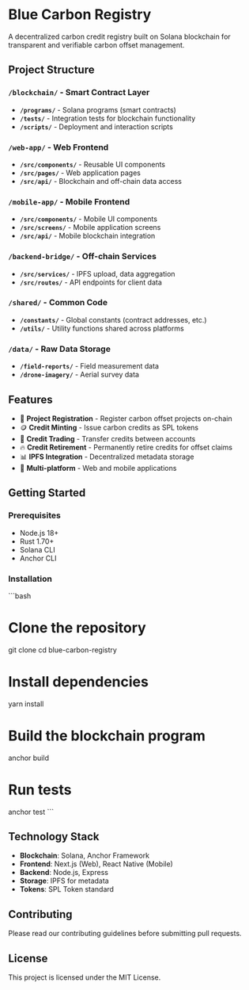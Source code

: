 # Blue Carbon Registry

A decentralized carbon credit registry built on Solana blockchain for transparent and verifiable carbon offset management.

## Project Structure

### `/blockchain/` - Smart Contract Layer
- **`/programs/`** - Solana programs (smart contracts)
- **`/tests/`** - Integration tests for blockchain functionality
- **`/scripts/`** - Deployment and interaction scripts

### `/web-app/` - Web Frontend
- **`/src/components/`** - Reusable UI components
- **`/src/pages/`** - Web application pages
- **`/src/api/`** - Blockchain and off-chain data access

### `/mobile-app/` - Mobile Frontend
- **`/src/components/`** - Mobile UI components
- **`/src/screens/`** - Mobile application screens
- **`/src/api/`** - Mobile blockchain integration

### `/backend-bridge/` - Off-chain Services
- **`/src/services/`** - IPFS upload, data aggregation
- **`/src/routes/`** - API endpoints for client data

### `/shared/` - Common Code
- **`/constants/`** - Global constants (contract addresses, etc.)
- **`/utils/`** - Utility functions shared across platforms

### `/data/` - Raw Data Storage
- **`/field-reports/`** - Field measurement data
- **`/drone-imagery/`** - Aerial survey data

## Features

- 🌱 **Project Registration** - Register carbon offset projects on-chain
- 🪙 **Credit Minting** - Issue carbon credits as SPL tokens
- 🔄 **Credit Trading** - Transfer credits between accounts
- 🔥 **Credit Retirement** - Permanently retire credits for offset claims
- 📊 **IPFS Integration** - Decentralized metadata storage
- 📱 **Multi-platform** - Web and mobile applications

## Getting Started

### Prerequisites
- Node.js 18+
- Rust 1.70+
- Solana CLI
- Anchor CLI

### Installation
\`\`\`bash
# Clone the repository
git clone <repository-url>
cd blue-carbon-registry

# Install dependencies
yarn install

# Build the blockchain program
anchor build

# Run tests
anchor test
\`\`\`

## Technology Stack

- **Blockchain**: Solana, Anchor Framework
- **Frontend**: Next.js (Web), React Native (Mobile)
- **Backend**: Node.js, Express
- **Storage**: IPFS for metadata
- **Tokens**: SPL Token standard

## Contributing

Please read our contributing guidelines before submitting pull requests.

## License

This project is licensed under the MIT License.
